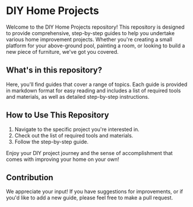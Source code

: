   # DIY Home Projects

  Welcome to the DIY Home Projects repository! This repository is designed to provide comprehensive, step-by-step guides to help you undertake various home improvement projects. Whether you're creating a small platform for your above-ground pool, painting a room, or looking to build a new piece of furniture, we've got you covered.

  ## What's in this repository?

  Here, you'll find guides that cover a range of topics. Each guide is provided in markdown format for easy reading and includes a list of required tools and materials, as well as detailed step-by-step instructions. 

  ## How to Use This Repository

  1. Navigate to the specific project you're interested in.
  2. Check out the list of required tools and materials.
  3. Follow the step-by-step guide.
  
  Enjoy your DIY project journey and the sense of accomplishment that comes with improving your home on your own!

  ## Contribution

  We appreciate your input! If you have suggestions for improvements, or if you'd like to add a new guide, please feel free to make a pull request.
